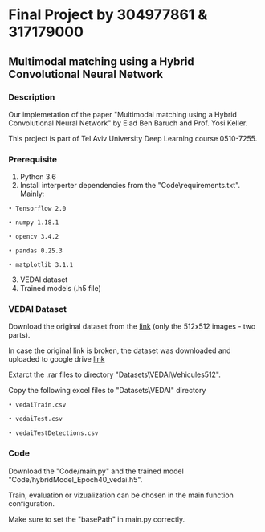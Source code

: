 # Final Project by 304977861 & 317179000
## Multimodal matching using a Hybrid Convolutional Neural Network

### Description
Our implemetation of the paper "Multimodal matching using a Hybrid Convolutional Neural Network" by Elad Ben Baruch and Prof. Yosi Keller.

This project is part of Tel Aviv University Deep Learning course 0510-7255.

### Prerequisite
  1. Python 3.6
  2. Install interperter dependencies from the "Code\requirements.txt". Mainly:
  
    • Tensorflow 2.0
     
    • numpy 1.18.1
     
    • opencv 3.4.2
     
    • pandas 0.25.3
     
    • matplotlib 3.1.1
     
  3. VEDAI dataset   
  4. Trained models (.h5 file)

### VEDAI Dataset
  Download the original dataset from the [link](https://downloads.greyc.fr/vedai/) (only the 512x512 images - two parts).
  
  In case the original link is broken, the dataset was downloaded and uploaded to google drive [link](https://drive.google.com/file/d/1TJ4KSBg19p8yr8_W5HBPXnmrETXL4Daj/view?usp=sharing)
    
  Extarct the .rar files to directory "Datasets\VEDAI\Vehicules512".
  
  Copy the following excel files to "Datasets\VEDAI" directory
    
    • vedaiTrain.csv
    
    • vedaiTest.csv
    
    • vedaiTestDetections.csv

### Code
  Download the "Code/main.py" and the trained model "Code/hybridModel_Epoch40_vedai.h5".
  
  Train, evaluation or vizualization can be chosen in the main function configuration.
  
  Make sure to set the "basePath" in main.py correctly.
    
